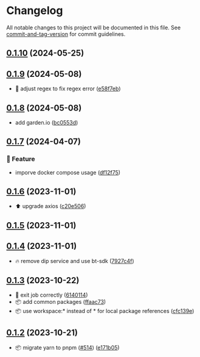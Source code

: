 # Changelog

All notable changes to this project will be documented in this file. See [commit-and-tag-version](https://github.com/absolute-version/commit-and-tag-version) for commit guidelines.

## [0.1.10](https://github.com/demokratie-live/democracy-development/compare/import-plenary-minutes@v0.1.9...import-plenary-minutes@v0.1.10) (2024-05-25)

## [0.1.9](https://github.com/demokratie-live/democracy-development/compare/import-plenary-minutes@v0.1.8...import-plenary-minutes@v0.1.9) (2024-05-08)


* 🐛 adjust regex to fix regex error ([e58f7eb](https://github.com/demokratie-live/democracy-development/commit/e58f7eb02dc7d537d7d0883755b8f42c57fed6f1))

## [0.1.8](https://github.com/demokratie-live/democracy-development/compare/import-plenary-minutes@v0.1.7...import-plenary-minutes@v0.1.8) (2024-05-08)


* add garden.io ([bc0553d](https://github.com/demokratie-live/democracy-development/commit/bc0553d2dbae414c2d9f418dc06530bcc2ea82e7))

## [0.1.7](https://github.com/demokratie-live/democracy-development/compare/import-plenary-minutes@v0.1.6...import-plenary-minutes@v0.1.7) (2024-04-07)


### 🚀 Feature

* imporve docker compose usage ([df12f75](https://github.com/demokratie-live/democracy-development/commit/df12f751199dc85ac0ca7d9425d09faf3af836ea))

## [0.1.6](https://github.com/demokratie-live/democracy-development/compare/import-plenary-minutes@v0.1.5...import-plenary-minutes@v0.1.6) (2023-11-01)


* ⬆️ upgrade axios ([c20e506](https://github.com/demokratie-live/democracy-development/commit/c20e5065941172d6b4876b3927167d35d58ba38d))

## [0.1.5](https://github.com/demokratie-live/democracy-development/compare/import-plenary-minutes@v0.1.4...import-plenary-minutes@v0.1.5) (2023-11-01)

## [0.1.4](https://github.com/demokratie-live/democracy-development/compare/import-plenary-minutes@v0.1.3...import-plenary-minutes@v0.1.4) (2023-11-01)


* 🔥 remove dip service and use bt-sdk ([7927c4f](https://github.com/demokratie-live/democracy-development/commit/7927c4f4205ce7bc03e407ac5f36192117166fd2))

## [0.1.3](https://github.com/demokratie-live/democracy-development/compare/import-plenary-minutes@v0.1.2...import-plenary-minutes@v0.1.3) (2023-10-22)


* 🐛 exit job correctly ([6140114](https://github.com/demokratie-live/democracy-development/commit/6140114dcc6b31e5e2525d0cb8fcc684f1e28299))
* 📦️ add common packages ([ffaac73](https://github.com/demokratie-live/democracy-development/commit/ffaac738ab8bd2376bdc6f792c741a51df253002))
* 📦️ use workspace:* instead of * for local package references ([cfc139e](https://github.com/demokratie-live/democracy-development/commit/cfc139e62c56dcd67c363d45227bb7675acb863a))

## [0.1.2](https://github.com/demokratie-live/democracy-development/compare/import-plenary-minutes@v0.1.0...import-plenary-minutes@v0.1.2) (2023-10-21)


* 📦️ migrate yarn to pnpm ([#514](https://github.com/demokratie-live/democracy-development/issues/514)) ([e171b05](https://github.com/demokratie-live/democracy-development/commit/e171b05ac0b007e070c73e804f9322f61c95903b))

